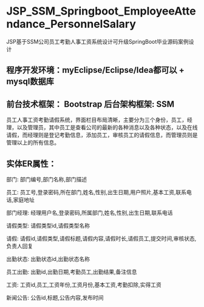 # JSP_SSM_Springboot_EmployeeAttendance_PersonnelSalary
JSP基于SSM公司员工考勤人事工资系统设计可升级SpringBoot毕业源码案例设计
## 程序开发环境：myEclipse/Eclipse/Idea都可以 + mysql数据库
## 前台技术框架： Bootstrap   后台架构框架: SSM
  员工人事工资考勤请假系统，界面栏目布局清晰，主要分为三个身份，员工，经理，以及管理员，其中员工是查看公司的最新的各种消息以及各种状态，以及在线请假，而经理则是登记考勤信息，添加员工，审核员工的请假信息，而管理员则是管理以上的所有信息。
## 实体ER属性：
部门: 部门编号,部门名称,部门描述

员工: 员工号,登录密码,所在部门,姓名,性别,出生日期,用户照片,基本工资,联系电话,家庭地址

部门经理: 经理用户名,登录密码,所属部门,姓名,性别,出生日期,联系电话

请假类型: 请假类型id,请假类型名称

请假: 请假id,请假类型,请假标题,请假内容,请假时长,请假员工,提交时间,审核状态,负责人回复

出勤状态: 出勤状态id,出勤状态名称

员工出勤: 出勤id,出勤日期,考勤员工,出勤结果,备注信息

工资: 工资id,员工,工资年份,工资月份,基本工资,考勤扣除,实得工资

新闻公告: 公告id,标题,公告内容,发布时间
